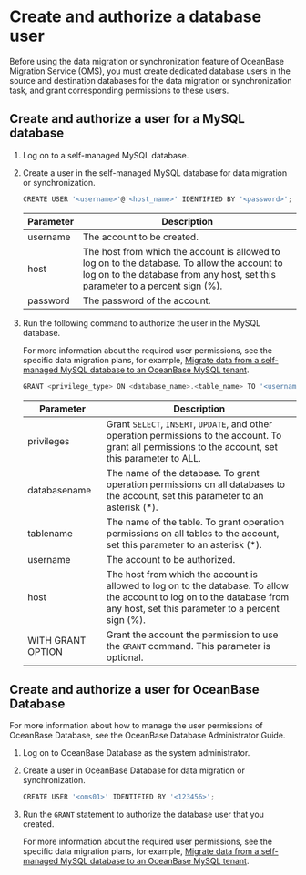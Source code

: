 Create and authorize a database user 
=========================================================

Before using the data migration or synchronization feature of OceanBase Migration Service (OMS), you must create dedicated database users in the source and destination databases for the data migration or synchronization task, and grant corresponding permissions to these users. 

Create and authorize a user for a MySQL database 
---------------------------------------------------------------------

1. Log on to a self-managed MySQL database.

   

2. Create a user in the self-managed MySQL database for data migration or synchronization. 

   ```javascript
   CREATE USER '<username>'@'<host_name>' IDENTIFIED BY '<password>';
   ```

   

   | Parameter |                                                                                  Description                                                                                  |
   |-----------|-------------------------------------------------------------------------------------------------------------------------------------------------------------------------------|
   | username  | The account to be created.                                                                                                                                                    |
   | host      | The host from which the account is allowed to log on to the database. To allow the account to log on to the database from any host, set this parameter to a percent sign (%). |
   | password  | The password of the account.                                                                                                                                                  |

   

3. Run the following command to authorize the user in the MySQL database. 

   For more information about the required user permissions, see the specific data migration plans, for example, [Migrate data from a self-managed MySQL database to an OceanBase MySQL tenant](/en-US/5.user-guide/5.data-migration-1/5.migration-solution/1.migrate-data-from-a-user-created-mysql-database-to-an-oceanbase.md). 

   ```javascript
   GRANT <privilege_type> ON <database_name>.<table_name> TO '<username>'@'<host_name>' [WITH GRANT OPTION];
   ```

   

   |     Parameter     |                                                                                  Description                                                                                  |
   |-------------------|-------------------------------------------------------------------------------------------------------------------------------------------------------------------------------|
   | privileges        | Grant `SELECT`, `INSERT`, `UPDATE`, and other operation permissions to the account. To grant all permissions to the account, set this parameter to ALL.                       |
   | databasename      | The name of the database. To grant operation permissions on all databases to the account, set this parameter to an asterisk (\*).                                             |
   | tablename         | The name of the table. To grant operation permissions on all tables to the account, set this parameter to an asterisk (\*).                                                   |
   | username          | The account to be authorized.                                                                                                                                                 |
   | host              | The host from which the account is allowed to log on to the database. To allow the account to log on to the database from any host, set this parameter to a percent sign (%). |
   | WITH GRANT OPTION | Grant the account the permission to use the `GRANT` command. This parameter is optional.                                                                                      |

   




Create and authorize a user for OceanBase Database 
-----------------------------------------------------------------------

For more information about how to manage the user permissions of OceanBase Database, see the OceanBase Database Administrator Guide. 

1. Log on to OceanBase Database as the system administrator.

   

2. Create a user in OceanBase Database for data migration or synchronization. 

   ```javascript
   CREATE USER '<oms01>' IDENTIFIED BY '<123456>';
   ```

   




<!-- -->

3. Run the `GRANT` statement to authorize the database user that you created. 

   For more information about the required user permissions, see the specific data migration plans, for example, [Migrate data from a self-managed MySQL database to an OceanBase MySQL tenant](/en-US/5.user-guide/5.data-migration-1/5.migration-solution/1.migrate-data-from-a-user-created-mysql-database-to-an-oceanbase.md).
   





